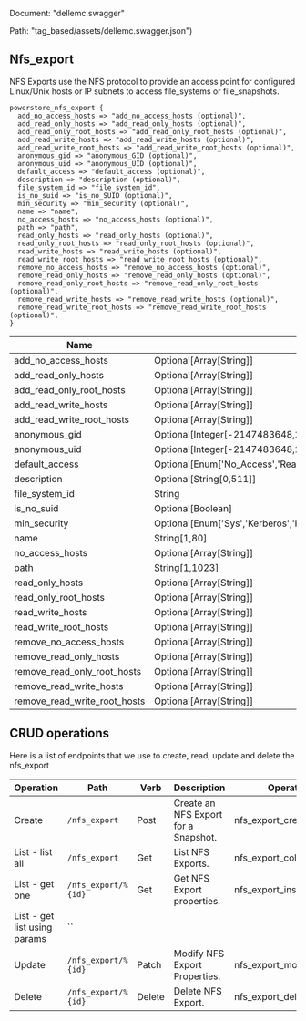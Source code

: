 Document: "dellemc.swagger"


Path: "tag_based/assets/dellemc.swagger.json")

## Nfs_export

NFS Exports use the NFS protocol to provide an access point for configured Linux/Unix hosts or IP subnets to access file_systems or file_snapshots.


```puppet
powerstore_nfs_export {
  add_no_access_hosts => "add_no_access_hosts (optional)",
  add_read_only_hosts => "add_read_only_hosts (optional)",
  add_read_only_root_hosts => "add_read_only_root_hosts (optional)",
  add_read_write_hosts => "add_read_write_hosts (optional)",
  add_read_write_root_hosts => "add_read_write_root_hosts (optional)",
  anonymous_gid => "anonymous_GID (optional)",
  anonymous_uid => "anonymous_UID (optional)",
  default_access => "default_access (optional)",
  description => "description (optional)",
  file_system_id => "file_system_id",
  is_no_suid => "is_no_SUID (optional)",
  min_security => "min_security (optional)",
  name => "name",
  no_access_hosts => "no_access_hosts (optional)",
  path => "path",
  read_only_hosts => "read_only_hosts (optional)",
  read_only_root_hosts => "read_only_root_hosts (optional)",
  read_write_hosts => "read_write_hosts (optional)",
  read_write_root_hosts => "read_write_root_hosts (optional)",
  remove_no_access_hosts => "remove_no_access_hosts (optional)",
  remove_read_only_hosts => "remove_read_only_hosts (optional)",
  remove_read_only_root_hosts => "remove_read_only_root_hosts (optional)",
  remove_read_write_hosts => "remove_read_write_hosts (optional)",
  remove_read_write_root_hosts => "remove_read_write_root_hosts (optional)",
}
```

| Name        | Type           | Required       |
| ------------- | ------------- | ------------- |
|add_no_access_hosts | Optional[Array[String]] | false |
|add_read_only_hosts | Optional[Array[String]] | false |
|add_read_only_root_hosts | Optional[Array[String]] | false |
|add_read_write_hosts | Optional[Array[String]] | false |
|add_read_write_root_hosts | Optional[Array[String]] | false |
|anonymous_gid | Optional[Integer[-2147483648,2147483647]] | false |
|anonymous_uid | Optional[Integer[-2147483648,2147483647]] | false |
|default_access | Optional[Enum['No_Access','Read_Only','Read_Write','Root','Read_Only_Root']] | false |
|description | Optional[String[0,511]] | false |
|file_system_id | String | true |
|is_no_suid | Optional[Boolean] | false |
|min_security | Optional[Enum['Sys','Kerberos','Kerberos_With_Integrity','Kerberos_With_Encryption']] | false |
|name | String[1,80] | true |
|no_access_hosts | Optional[Array[String]] | false |
|path | String[1,1023] | true |
|read_only_hosts | Optional[Array[String]] | false |
|read_only_root_hosts | Optional[Array[String]] | false |
|read_write_hosts | Optional[Array[String]] | false |
|read_write_root_hosts | Optional[Array[String]] | false |
|remove_no_access_hosts | Optional[Array[String]] | false |
|remove_read_only_hosts | Optional[Array[String]] | false |
|remove_read_only_root_hosts | Optional[Array[String]] | false |
|remove_read_write_hosts | Optional[Array[String]] | false |
|remove_read_write_root_hosts | Optional[Array[String]] | false |



## CRUD operations

Here is a list of endpoints that we use to create, read, update and delete the nfs_export

| Operation | Path | Verb | Description | OperationID |
| ------------- | ------------- | ------------- | ------------- | ------------- |
|Create|`/nfs_export`|Post|Create an NFS Export for a Snapshot.|nfs_export_create|
|List - list all|`/nfs_export`|Get|List NFS Exports.|nfs_export_collection_query|
|List - get one|`/nfs_export/%{id}`|Get|Get NFS Export properties.|nfs_export_instance_query|
|List - get list using params|``||||
|Update|`/nfs_export/%{id}`|Patch|Modify NFS Export Properties.|nfs_export_modify|
|Delete|`/nfs_export/%{id}`|Delete|Delete NFS Export.|nfs_export_delete|
